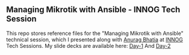 ## Managing Mikrotik with Ansible - INNOG Tech Session

This repo stores reference files for the "Managing Mikrotik with Ansible" technical session, which I presented along with [Anurag Bhatia](https://github.com/anuragbhatia/) at [INNOG](https://innog.net) Tech Sessions. My slide decks are available here: [Day-1](https://docs.google.com/presentation/d/16JVgL839oNvCSBSrSB5L7-xu-aZjZnQSvu10QBD8SC4/edit?usp=sharing) And [Day-2](https://docs.google.com/presentation/d/1X9X3X49abXbFz2HYEaO3OC-XoAF06nHKoiLJwcAUrVw/edit?usp=sharing) 
